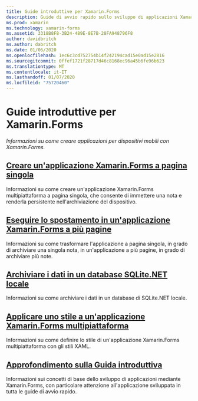 ```yaml
---
title: Guide introduttive per Xamarin.Forms
description: Guide di avvio rapido sullo sviluppo di applicazioni Xamarin.Forms con Visual Studio e Visual Studio per Mac.
ms.prod: xamarin
ms.technology: xamarin-forms
ms.assetid: 3318B8F8-3B24-489E-8E7B-28FA948796F8
author: davidbritch
ms.author: dabritch
ms.date: 01/06/2020
ms.openlocfilehash: 1ec6c3cd752754b14f242194cad15e0ad15e2816
ms.sourcegitcommit: 0ffef1721f28717d46c8168ec96a45b6fe96b623
ms.translationtype: MT
ms.contentlocale: it-IT
ms.lasthandoff: 01/07/2020
ms.locfileid: "75720460"
---
```

# <a name="xamarinforms-quickstarts"></a>Guide introduttive per Xamarin.Forms

_Informazioni su come creare applicazioni per dispositivi mobili con Xamarin.Forms._

## <a name="create-a-single-page-xamarinforms-applicationsingle-pagemd"></a>[Creare un'applicazione Xamarin.Forms a pagina singola](single-page.md)

Informazioni su come creare un'applicazione Xamarin.Forms multipiattaforma a pagina singola, che consente di immettere una nota e renderla persistente nell'archiviazione del dispositivo.

## <a name="perform-navigation-in-a-multi-page-xamarinforms-applicationmulti-pagemd"></a>[Eseguire lo spostamento in un'applicazione Xamarin.Forms a più pagine](multi-page.md)

Informazioni su come trasformare l'applicazione a pagina singola, in grado di archiviare una singola nota, in un'applicazione a più pagine, in grado di archiviare più note.

## <a name="store-data-in-a-local-sqlitenet-databasedatabasemd"></a>[Archiviare i dati in un database SQLite.NET locale](database.md)

Informazioni su come archiviare i dati in un database di SQLite.NET locale.

## <a name="style-a-cross-platform-xamarinforms-applicationstylingmd"></a>[Applicare uno stile a un'applicazione Xamarin.Forms multipiattaforma](styling.md)

Informazioni su come definire lo stile di un'applicazione Xamarin.Forms multipiattaforma con gli stili XAML.

## <a name="quickstart-deep-divedeepdivemd"></a>[Approfondimento sulla Guida introduttiva](deepdive.md)

Informazioni sui concetti di base dello sviluppo di applicazioni mediante Xamarin.Forms, con particolare attenzione all'applicazione sviluppata in tutta le guide di avvio rapido.
